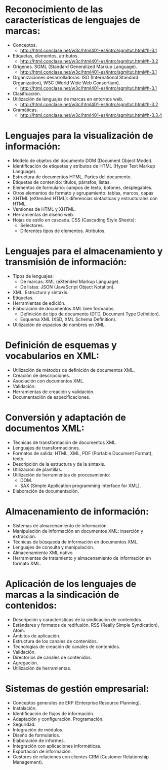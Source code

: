 # Reconocimiento de las características de lenguajes de marcas:
- Conceptos.
  * http://html.conclase.net/w3c/html401-es/intro/sgmltut.html#h-3.1
- Etiquetas, elementos, atributos.
  * http://html.conclase.net/w3c/html401-es/intro/sgmltut.html#h-3.2
- Orígenes. SGML (Standard Generalized Markup Language).
  * http://html.conclase.net/w3c/html401-es/intro/sgmltut.html#h-3.1
- Organizaciones desarrolladoras: ISO (International Standard Organization), W3C (World Wide Web Consortium).
  * http://html.conclase.net/w3c/html401-es/intro/sgmltut.html#h-3.1
- Clasificación.
- Utilización de lenguajes de marcas en entornos web.
  * http://html.conclase.net/w3c/html401-es/intro/sgmltut.html#h-3.2
- Gramáticas.
  * http://html.conclase.net/w3c/html401-es/intro/sgmltut.html#h-3.3.4

# Lenguajes para la visualización de información:
- Modelo de objetos del documento DOM (Document Object Model).
- Identificación de etiquetas y atributos de HTML (Hyper Text Markup Language).
- Estructura de documentos HTML. Partes del documento.
- Etiquetas de contenido: títulos, párrafos, listas.
- Elementos de formulario: campos de texto, botones, desplegables.
- Otros elementos de formato y agrupamiento: tablas, marcos, capas
- XHTML (eXtended HTML): diferencias sintácticas y estructurales con HTML.
- Versiones de HTML y XHTML.
- Herramientas de diseño web.
- Hojas de estilo en cascada. CSS (Cascading Style Sheets):
  - Selectores.
  - Diferentes tipos de elementos. Atributos.
  
# Lenguajes para el almacenamiento y transmisión de información:
- Tipos de lenguajes:
  - De marcas: XML (eXtended Markup Language).
  - De listas: JSON (JavaScript Object Notation).
- XML: Estructura y sintaxis.
- Etiquetas.
- Herramientas de edición.
- Elaboración de documentos XML bien formados:
  - Definición de tipo de documento (DTD, Document Type Definition).
  - Esquema XML (XSD, XML Schema Definition).
- Utilización de espacios de nombres en XML.

# Definición de esquemas y vocabularios en XML:
- Utilización de métodos de definición de documentos XML.
- Creación de descripciones.
- Asociación con documentos XML.
- Validación.
- Herramientas de creación y validación.
- Documentación de especificaciones.

# Conversión y adaptación de documentos XML:
- Técnicas de transformación de documentos XML.
- Lenguajes de transformaciones.
- Formatos de salida: HTML, XML, PDF (Portable Document Format), texto.
- Descripción de la estructura y de la sintaxis.
- Utilización de plantillas.
- Utilización de herramientas de procesamiento:
  - DOM.
  - SAX (Simple Application programming interface for XML).
- Elaboración de documentación.

# Almacenamiento de información:
- Sistemas de almacenamiento de información.
- Manipulación de información en documentos XML: inserción y extracción.
- Técnicas de búsqueda de información en documentos XML.
- Lenguajes de consulta y manipulación.
- Almacenamiento XML nativo.
- Herramientas de tratamiento y almacenamiento de información en formato XML.

# Aplicación de los lenguajes de marcas a la sindicación de contenidos:
- Descripción y características de la sindicación de contenidos.
- Estándares y formatos de redifusión. RSS (Really Simple Syndication), Atom.
- Ámbitos de aplicación.
- Estructura de los canales de contenidos.
- Tecnologías de creación de canales de contenidos.
- Validación.
- Directorios de canales de contenidos.
- Agregación.
- Utilización de herramientas.

# Sistemas de gestión empresarial:
- Conceptos generales de ERP (Enterprise Resource Planning).
- Instalación.
- Identificación de flujos de información.
- Adaptación y configuración. Programación.
- Seguridad.
- Integración de módulos.
- Diseño de formularios.
- Elaboración de informes.
- Integración con aplicaciones informáticas.
- Exportación de información.
- Gestores de relaciones con clientes CRM (Customer Relationship Management).

